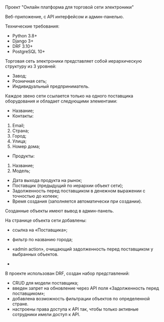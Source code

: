 Проект "Онлайн платформа для торговой сети электроники"

Веб-приложение, с API интерфейсом и админ-панелью.

Технические требования:
- Python 3.8+
- Django 3+
- DRF 3.10+
- PostgreSQL 10+

Торговая сеть электроники представляет собой иерархическую структуру из 3 уровней:

- Завод;
- Розничная сеть;
- Индивидуальный предприниматель.

Каждое звено сети ссылается только на одного поставщика оборудования и обладает следующими элементами:

- Название;
- Контакты:
1) Email;
2) Страна;
3) Город;
4) Улица;
5) Номер дома;
- Продукты:
1) Название;
2) Модель;
- Дата выхода продукта на рынок;
- Поставщик (предыдущий по иерархии объект сети);
- Задолженность перед поставщиком в денежном выражении с точностью до копеек;
- Время создания (заполняется автоматически при создании).

Созданные объекты имеют вывод в админ-панель.

На странице объекта сети добавлены:

- ссылка на «Поставщика»;
- фильтр по названию города;
- «admin action», очищающий задолженность перед поставщиком у выбранных объектов.

-
В проекте использован DRF, создан набор представлений:
- CRUD для модели поставщика;
- введен запрет на обновление через API поля «Задолженность перед поставщиком»;
- добавлена возможность фильтрации объектов по определенной стране.
- настроены права доступа к API так, чтобы только активные сотрудники имели доступ к API.